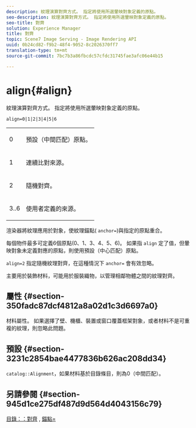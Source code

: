 ```yaml
---
description: 紋理演算對齊方式。 指定將使用所選暈映對象定義的原點。
seo-description: 紋理演算對齊方式。 指定將使用所選暈映對象定義的原點。
seo-title: 對齊
solution: Experience Manager
title: 對齊
topic: Scene7 Image Serving - Image Rendering API
uuid: 0b24cd82-f9b2-48f4-9052-8c2026370ff7
translation-type: tm+mt
source-git-commit: 7bc7b3a86fbcdc57cfdc31745fae3afc06e44b15

---
```



# align{#align}

紋理演算對齊方式。 指定將使用所選暈映對象定義的原點。

`align=0|1|2|3|4|5|6`

<table id="simpletable_D15233999E35488EB2F933BD72798E2F"> 
 <tr class="strow"> 
  <td class="stentry"> <p>0 </p></td> 
  <td class="stentry"> <p>預設（中間匹配）原點。 </p></td> 
 </tr> 
 <tr class="strow"> 
  <td class="stentry"> <p>1 </p></td> 
  <td class="stentry"> <p>連續比對來源。 </p></td> 
 </tr> 
 <tr class="strow"> 
  <td class="stentry"> <p>2 </p></td> 
  <td class="stentry"> <p>隨機對齊。 </p></td> 
 </tr> 
 <tr class="strow"> 
  <td class="stentry"> <p>3..6 </p></td> 
  <td class="stentry"> <p>使用者定義的來源。 </p></td> 
 </tr> 
</table>

渲染器將紋理應用於對象，使紋理錨點( `anchor=`)與指定的原點重合。

每個物件最多可定義6個原點(0、1、3、4、5、6)。 如果指 `align` 定了值，但暈映對象未定義對應的原點，則使用預設（中心匹配）原點。

`align=2` 指定隨機紋理對齊，在這種情況下 `anchor=` 會有效忽略。

主要用於裝飾材料，可能用於服裝織物，以管理相鄰物體之間的紋理對齊。

## 屬性 {#section-350fadc87dcf4812a8a02d1c3d6697a0}

材料屬性。 如果選擇了壁、機櫃、裝置或窗口覆蓋框架對象，或者材料不是可重複的紋理，則忽略此問題。

## 預設 {#section-3231c2854bae4477836b626ac208dd34}

`catalog::Alignment`，如果材料基於目錄條目，則為0（中間匹配）。

## 另請參閱 {#section-945d1ce275df487d9d564d4043156c79}

[目錄：：對齊](../../../../../ir-api/material-cat/image-rendering-api-ref/c-ir-material-catalog/c-ir-material-data-reference/r-ir-alignment.md#reference-e52152e8dc244d0aa13b40c615d0f399) , [錨點=](../../../../../ir-api/http-protocol/image-rendering-api-ref/c-ir-http-protocol-ref/c-ir-http-protocol-command-reference/r-ir-http-anchor.md#reference-d53923d785c9442997dc7f2199524c26)
